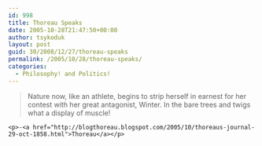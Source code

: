 ```yaml
---
id: 998
title: Thoreau Speaks
date: 2005-10-28T21:47:50+00:00
author: tsykoduk
layout: post
guid: 30/2008/12/27/thoreau-speaks
permalink: /2005/10/28/thoreau-speaks/
categories:
  - Philosophy! and Politics!
---
```

<blockquote>Nature now, like an athlete, begins to strip herself in earnest for her contest with her great antagonist, Winter. In the bare trees and twigs what a display of muscle!</blockquote>

	<p>-<a href="http://blogthoreau.blogspot.com/2005/10/thoreaus-journal-29-oct-1858.html">Thoreau</a></p>